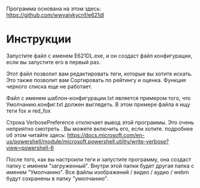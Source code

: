 Программа основана на этом здесь: https://github.com/wwyaiykycnf/e621dl

# Инструкции

Запустите файл с именем E621DL.exe, и он создаст файл конфигурации, если вы запустите его в первый раз.

Этот файл позволит вам редактировать теги, которые вы хотите искать. Это также позволит вам Сортировать по рейтингу и оценка. Функция черного списка еще не работает.

Файл с именем шаблон-конфигурации.txt является примером того, что Умолчанию.конфиг.txt должен выглядеть. В этом примере файла я ищу теги fox и red_fox

Строка VerbosePreference отключает вывод этой программы. Это очень неприятно смотреть . Вы можете включить его, если хотите. подробнее об этом читайте здесь: https://docs.microsoft.com/en-us/powershell/module/microsoft.powershell.utility/write-verbose?view=powershell-6

После того, как вы настроили теги и запустите программу, она создаст папку с именем "загруженный". Внутри этой папки будет другая папка с именем "Умолчанию". Все файлы изображений / видео / аудио / webm будут сохранены в папку "умолчанию".


